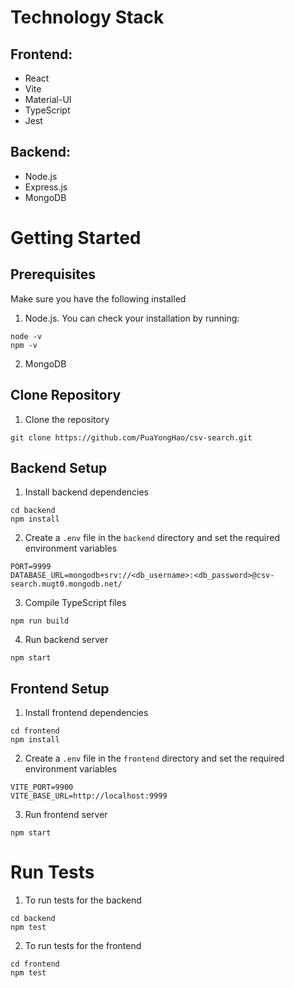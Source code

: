 # Technology Stack

## Frontend:

- React
- Vite
- Material-UI
- TypeScript
- Jest

## Backend:

- Node.js
- Express.js
- MongoDB

# Getting Started

## Prerequisites

Make sure you have the following installed

1. Node.js. You can check your installation by running:

```
node -v
npm -v
```

2. MongoDB

## Clone Repository

1. Clone the repository

```
git clone https://github.com/PuaYongHao/csv-search.git
```

## Backend Setup

1. Install backend dependencies

```
cd backend
npm install
```

2. Create a `.env` file in the `backend` directory and set the required environment variables

```
PORT=9999
DATABASE_URL=mongodb+srv://<db_username>:<db_password>@csv-search.mugt0.mongodb.net/
```

3. Compile TypeScript files

```
npm run build
```

4. Run backend server

```
npm start
```

## Frontend Setup

1. Install frontend dependencies

```
cd frontend
npm install
```

2. Create a `.env` file in the `frontend` directory and set the required environment variables

```
VITE_PORT=9900
VITE_BASE_URL=http://localhost:9999
```

3. Run frontend server

```
npm start
```

# Run Tests

1. To run tests for the backend

```
cd backend
npm test
```

2. To run tests for the frontend

```
cd frontend
npm test
```
